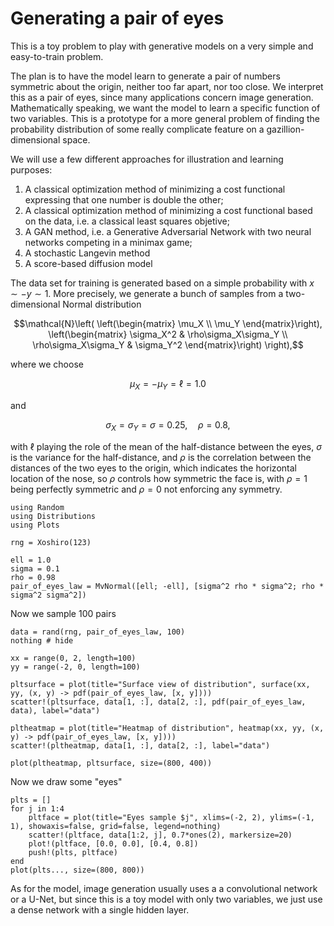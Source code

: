 # Generating a pair of eyes

This is a toy problem to play with generative models on a very simple and easy-to-train problem.

The plan is to have the model learn to generate a pair of numbers symmetric about the origin, neither too far apart, nor too close. We interpret this as a pair of eyes, since many applications concern image generation. Mathematically speaking, we want the model to learn a specific function of two variables. This is a prototype for a more general problem of finding the probability distribution of some really complicate feature on a gazillion-dimensional space.

We will use a few different approaches for illustration and learning purposes:

1. A classical optimization method of minimizing a cost functional expressing that one number is double the other;
1. A classical optimization method of minimizing a cost functional based on the data, i.e. a classical least squares objetive;
1. A GAN method, i.e. a Generative Adversarial Network with two neural networks competing in a minimax game;
1. A stochastic Langevin method
1. A score-based diffusion model

The data set for training is generated based on a simple probability with $x \sim -y \sim 1$. More precisely, we generate a bunch of samples from a two-dimensional Normal distribution
```math
\mathcal{N}\left( \left(\begin{matrix} \mu_X \\ \mu_Y \end{matrix}\right), \left(\begin{matrix} \sigma_X^2 & \rho\sigma_X\sigma_Y \\ \rho\sigma_X\sigma_Y & \sigma_Y^2 \end{matrix}\right) \right),
```
where we choose
```math
  \mu_X = -\mu_Y = \ell = 1.0
```
and
```math
  \sigma_X = \sigma_Y = \sigma = 0.25, \quad \rho = 0.8,
```
with $\ell$ playing the role of the mean of the half-distance between the eyes, $\sigma$ is the variance for the half-distance, and $\rho$ is the correlation between the distances of the two eyes to the origin, which indicates the horizontal location of the nose, so $\rho$ controls how symmetric the face is, with $\rho = 1$ being perfectly symmetric and $\rho = 0$ not enforcing any symmetry.

```@example geneyes
using Random
using Distributions
using Plots

rng = Xoshiro(123)

ell = 1.0
sigma = 0.1
rho = 0.98
pair_of_eyes_law = MvNormal([ell; -ell], [sigma^2 rho * sigma^2; rho * sigma^2 sigma^2])
```
Now we sample 100 pairs
```@example geneyes
data = rand(rng, pair_of_eyes_law, 100)
nothing # hide
```

```@example geneyes
xx = range(0, 2, length=100)
yy = range(-2, 0, length=100)

pltsurface = plot(title="Surface view of distribution", surface(xx, yy, (x, y) -> pdf(pair_of_eyes_law, [x, y])))
scatter!(pltsurface, data[1, :], data[2, :], pdf(pair_of_eyes_law, data), label="data")

pltheatmap = plot(title="Heatmap of distribution", heatmap(xx, yy, (x, y) -> pdf(pair_of_eyes_law, [x, y])))
scatter!(pltheatmap, data[1, :], data[2, :], label="data")

plot(pltheatmap, pltsurface, size=(800, 400))
```

Now we draw some "eyes"
```@example geneyes
plts = []
for j in 1:4
    pltface = plot(title="Eyes sample $j", xlims=(-2, 2), ylims=(-1, 1), showaxis=false, grid=false, legend=nothing)
    scatter!(pltface, data[1:2, j], 0.7*ones(2), markersize=20)
    plot!(pltface, [0.0, 0.0], [0.4, 0.8])
    push!(plts, pltface)
end
plot(plts..., size=(800, 800))
```

As for the model, image generation usually uses a a convolutional network or a U-Net, but since this is a toy model with only two variables, we just use a dense network with a single hidden layer.
